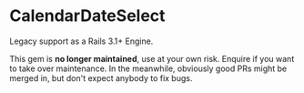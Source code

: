 # CalendarDateSelect

Legacy support as a Rails 3.1+ Engine.

This gem is **no longer maintained**, use at your own risk. Enquire if you want to take over maintenance. In the meanwhile, obviously good PRs might be merged in, but don't expect anybody to fix bugs.
